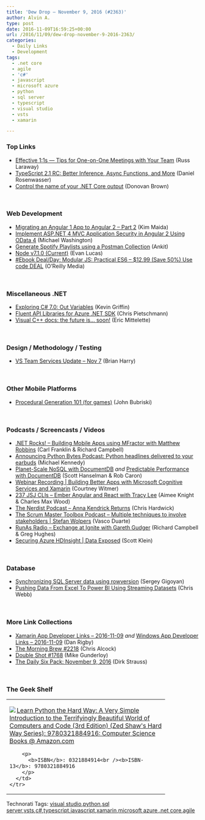 ```yaml
---
title: 'Dew Drop – November 9, 2016 (#2363)'
author: Alvin A.
type: post
date: 2016-11-09T16:59:25+00:00
url: /2016/11/09/dew-drop-november-9-2016-2363/
categories:
  - Daily Links
  - Development
tags:
  - .net core
  - agile
  - 'c#'
  - javascript
  - microsoft azure
  - python
  - sql server
  - typescript
  - visual studio
  - vsts
  - xamarin

---
```

### <a name="top"></a>Top Links

  * <a href="https://medium.com/@russlaraway/effective-1-1s-tips-for-one-on-one-meetings-with-your-team-b3ee34b861a8?source=rss-49381ec7d6fe------2" target="_blank">Effective 1:1s — Tips for One-on-One Meetings with Your Team</a> (Russ Laraway)
  * <a href="https://blogs.msdn.microsoft.com/typescript/2016/11/08/typescript-2-1-rc-better-inference-async-functions-and-more/" target="_blank">TypeScript 2.1 RC: Better Inference, Async Functions, and More</a> (Daniel Rosenwasser)
  * <a href="http://www.donovanbrown.com/post/Control-the-name-of-your-NET-Core-output" target="_blank">Control the name of your .NET Core output</a> (Donovan Brown)

&nbsp;

### <a name="web"></a>Web Development

  * <a href="https://auth0.com/blog/migrating-an-angular-1-app-to-angular-2-part-2/" target="_blank">Migrating an Angular 1 App to Angular 2 &#8211; Part 2</a> (Kim Maida)
  * <a href="http://lightswitchhelpwebsite.com/Blog/tabid/61/EntryId/3294/Implement-ASP-NET-4-MVC-Application-Security-in-Angular-2-Using-OData-4.aspx" target="_blank">Implement ASP.NET 4 MVC Application Security in Angular 2 Using OData 4</a> (Michael Washington)
  * <a href="http://blog.getpostman.com/2016/11/09/generate-spotify-playlists-using-a-postman-collection/" target="_blank">Generate Spotify Playlists using a Postman Collection</a> (Ankit)
  * <a href="https://nodejs.org/en/blog/release/v7.1.0" target="_blank">Node v7.1.0 (Current)</a> (Evan Lucas)
  * <a href="http://feedproxy.google.com/~r/oreilly/news/~3/GgubkGoGiek/0636920047124.do" target="_blank">#Ebook Deal/Day: Modular JS: Practical ES6 &#8211; $12.99 (Save 50%) Use code DEAL</a> (O&#8217;Reilly Media)

&nbsp;

### <a name="dotnet"></a>Miscellaneous .NET

  * <a href="http://feedproxy.google.com/~r/KevinGriffin/~3/uJPyrAGN1qA/" target="_blank">Exploring C# 7.0: Out Variables</a> (Kevin Griffin)
  * <a href="https://buildazure.com/2016/11/09/fluent-api-libraries-for-azure-net-sdk/" target="_blank">Fluent API Libraries for Azure .NET SDK</a> (Chris Pietschmann)
  * <a href="https://blogs.msdn.microsoft.com/vcblog/2016/11/08/visual-c-docs-the-future-is-soon/" target="_blank">Visual C++ docs: the future is… soon!</a> (Eric Mittelette)

&nbsp;

### <a name="design"></a>Design / Methodology / Testing

  * <a href="https://blogs.msdn.microsoft.com/bharry/2016/11/09/vs-team-services-update-nov-7/" target="_blank">VS Team Services Update – Nov 7</a> (Brian Harry)

&nbsp;

### <a name="mobile"></a>Other Mobile Platforms

  * <a href="http://feedproxy.google.com/~r/JohnnyCode/~3/LwbvJ92h97g/" target="_blank">Procedural Generation 101 (for games)</a> (John Bubriski)

&nbsp;

### <a name="podcasts"></a>Podcasts / Screencasts / Videos

  * <a href="http://www.dotnetrocks.com/default.aspx?ShowNum=1372" target="_blank">.NET Rocks! &#8211; Building Mobile Apps using MFractor with Matthew Robbins</a> (Carl Franklin & Richard Campbell)
  * <a href="https://blog.michaelckennedy.net/2016/11/08/announcing-python-bytes-podcast-python-headlines-delivered-to-your-earbuds/" target="_blank">Announcing Python Bytes Podcast: Python headlines delivered to your earbuds</a> (Michael Kennedy)
  * <a href="https://channel9.msdn.com/Shows/Azure-Friday/Planet-Scale-NoSQL-with-DocumentDB?WT.mc_id=DX_MVP4025064" target="_blank">Planet-Scale NoSQL with DocumentDB</a> _and_ <a href="https://channel9.msdn.com/Shows/Azure-Friday/Predictable-Performance-with-DocumentDB?WT.mc_id=DX_MVP4025064" target="_blank">Predictable Performance with DocumentDB</a> (Scott Hanselman & Rob Caron)
  * <a href="https://blog.xamarin.com/webinar-recording-building-better-apps-with-microsoft-cognitive-services-and-xamarin/" target="_blank">Webinar Recording | Building Better Apps with Microsoft Cognitive Services and Xamarin</a> (Courtney Witmer)
  * <a href="https://devchat.tv/js-jabber/237-jsj-clls-ember-angular-and-react-with-tracy-lee" target="_blank">237 JSJ CLls &#8211; Ember Angular and React with Tracy Lee</a> (Aimee Knight & Charles Max Wood)
  * <a href="http://nerdist.nerdistind.libsynpro.com/anna-kendrick-returns" target="_blank">The Nerdist Podcast &#8211; Anna Kendrick Returns</a> (Chris Hardwick)
  * <a href="http://scrummastertoolbox.libsyn.com/multiple-techniques-to-involve-stakeholders-stefan-wolpers" target="_blank">The Scrum Master Toolbox Podcast &#8211; Multiple techniques to involve stakeholders | Stefan Wolpers</a> (Vasco Duarte)
  * <a href="http://feedproxy.google.com/~r/RunaAsRadioWma/~3/BDfLGVLyA10/default.aspx" target="_blank">RunAs Radio &#8211; Exchange at Ignite with Gareth Gudger</a> (Richard Campbell & Greg Hughes)
  * <a href="https://channel9.msdn.com/Shows/Data-Exposed/Securing-Azure-HDInsight?WT.mc_id=DX_MVP4025064" target="_blank">Securing Azure HDInsight | Data Exposed</a> (Scott Klein)

&nbsp;

### <a name="sql"></a>Database

  * <a href="http://feedproxy.google.com/~r/MSSQLTips-LatestSqlServerTips/~3/NuBIFIxTW14/tip.asp" target="_blank">Synchronizing SQL Server data using rowversion</a> (Sergey Gigoyan)
  * <a href="https://blog.crossjoin.co.uk/2016/11/08/pushing-data-from-excel-to-power-bi-using-streaming-datasets/" target="_blank">Pushing Data From Excel To Power BI Using Streaming Datasets</a> (Chris Webb)

&nbsp;

### <a name="links"></a>More Link Collections

  * <a href="http://allaboutxamarin.com/2016/11/xamarin-app-developer-links-2016-11-09/" target="_blank">Xamarin App Developer Links &#8211; 2016-11-09</a> _and_ <a href="http://windowsappdev.com/2016/11/windows-app-developer-links-2016-11-09/" target="_blank">Windows App Developer Links &#8211; 2016-11-09</a> (Dan Rigby)
  * <a href="http://feedproxy.google.com/~r/ReflectivePerspective/~3/DXkFPpG_Ue4/" target="_blank">The Morning Brew #2218</a> (Chris Alcock)
  * <a href="http://afreshcup.com/home/2016/11/8/double-shot-1768.html" target="_blank">Double Shot #1768</a> (Mike Gunderloy)
  * <a href="http://dirkstrauss.com/finnish-ddos-attack-disrupts-heating-systems/" target="_blank">The Daily Six Pack: November 9, 2016</a> (Dirk Strauss)

&nbsp;

### <a name="shelf"></a>The Geek Shelf

<div id="scid:7dc1bd33-94bd-46fd-a20b-0131235bcd47:b315e132-6b17-45c8-88e8-bf82501e9e61" class="wlWriterEditableSmartContent" style="float: none; padding-bottom: 0px; padding-top: 0px; padding-left: 0px; margin: 0px; display: inline; padding-right: 0px">
  <table cellspacing="0" cellpadding="2" width="400" border="0" unselectable="on">
    <tr>
      <td valign="top" width="400">
        <p>
          <a title="Learn Python the Hard Way: A Very Simple Introduction to the Terrifyingly Beautiful World of Computers and Code (3rd Edition) (Zed Shaw&#39;s Hard Way Series): 9780321884916: Computer Science Books @ Amazon.com" href="http://www.amazon.com/exec/obidos/ASIN/0321884914/amavin-20"><img data-recalc-dims="1" decoding="async" src="https://i0.wp.com/images.amazon.com/images/P/0321884914.01.MZZZZZZZ.jpg?w=660" border="0" align="left" style="float:left" />Learn Python the Hard Way: A Very Simple Introduction to the Terrifyingly Beautiful World of Computers and Code (3rd Edition) (Zed Shaw's Hard Way Series): 9780321884916: Computer Science Books @ Amazon.com</a>
        </p>
        
        <p>
          <b>ISBN</b>: 0321884914<br /><b>ISBN-13</b>: 9780321884916
        </p>
      </td>
    </tr>
  </table>
</div>

<div id="scid:77ECF5F8-D252-44F5-B4EB-D463C5396A79:7d40fdb9-28ad-4a95-aa55-454b94b7f930" class="wlWriterEditableSmartContent" style="float: none; padding-bottom: 0px; padding-top: 0px; padding-left: 0px; margin: 0px; display: inline; padding-right: 0px">
  Technorati Tags: <a href="http://technorati.com/tags/visual+studio" rel="tag">visual studio</a>,<a href="http://technorati.com/tags/python" rel="tag">python</a>,<a href="http://technorati.com/tags/sql+server" rel="tag">sql server</a>,<a href="http://technorati.com/tags/vsts" rel="tag">vsts</a>,<a href="http://technorati.com/tags/c%23" rel="tag">c#</a>,<a href="http://technorati.com/tags/typescript" rel="tag">typescript</a>,<a href="http://technorati.com/tags/javascript" rel="tag">javascript</a>,<a href="http://technorati.com/tags/xamarin" rel="tag">xamarin</a>,<a href="http://technorati.com/tags/microsoft+azure" rel="tag">microsoft azure</a>,<a href="http://technorati.com/tags/.net+core" rel="tag">.net core</a>,<a href="http://technorati.com/tags/agile" rel="tag">agile</a>
</div>